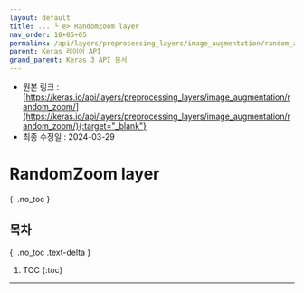 ```yaml
---
layout: default
title: ... └ e> RandomZoom layer
nav_order: 10+05+05
permalink: /api/layers/preprocessing_layers/image_augmentation/random_zoom/
parent: Keras 레이어 API
grand_parent: Keras 3 API 문서
---
```


* 원본 링크 : [https://keras.io/api/layers/preprocessing_layers/image_augmentation/random_zoom/](https://keras.io/api/layers/preprocessing_layers/image_augmentation/random_zoom/){:target="_blank"}
* 최종 수정일 : 2024-03-29

# RandomZoom layer
{: .no_toc }

## 목차
{: .no_toc .text-delta }

1. TOC
{:toc}

---
